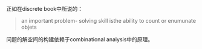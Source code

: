 正如在discrete book中所说的：
> an important problem- solving skill isthe ability to count or enumunate objets

问题的解空间的构建依赖于combinational analysis中的原理。